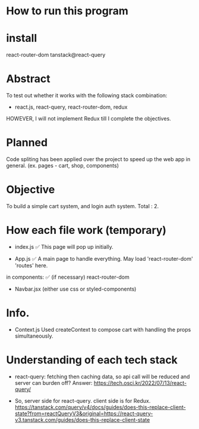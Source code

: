 # How to run this program


# install
react-router-dom
tanstack@react-query

# Abstract
To test out whether it works with the following stack combination:
- react.js, react-query, react-router-dom, redux

HOWEVER, I will not implement Redux till I complete the objectives.

# Planned
Code spliting has been applied over the project to speed up the web app in general. (ex. pages - cart, shop, components)

# Objective
To build a simple cart system, and login auth system. Total : 2.

# How each file work (temporary)
- index.js ✅
This page will pop up initially.

- App.js ✅
A main page to handle everything. 
May load 'react-router-dom' 'routes' here.

in components: ✅ (if necessary) react-router-dom
- Navbar.jsx (either use css or styled-components)

# Info.
- Context.js
Used createContext to compose cart with handling the props simultaneously.
# Understanding of each tech stack
- react-query:
fetching then caching data, so api call will be reduced and server can burden off?
Answer: https://tech.osci.kr/2022/07/13/react-query/

- So, server side for react-query. client side is for Redux.
https://tanstack.com/query/v4/docs/guides/does-this-replace-client-state?from=reactQueryV3&original=https://react-query-v3.tanstack.com/guides/does-this-replace-client-state

